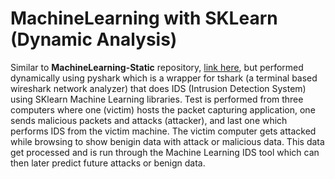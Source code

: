 # MachineLearning with SKLearn (Dynamic Analysis)

Similar to **MachineLearning-Static** repository, [link here](https://github.com/SJash96/MachineLearning-Static), but performed dynamically using pyshark which is a wrapper for tshark (a terminal based wireshark network analyzer) that does IDS (Intrusion Detection System) using SKlearn Machine Learning libraries.
Test is performed from three computers where one (victim) hosts the packet capturing application, one sends malicious packets and attacks (attacker), and last one which performs IDS from the victim machine.
The victim computer gets attacked while browsing to show benigin data with attack or malicious data. This data get processed and is run through the Machine Learning IDS tool which can then later predict future attacks or benign data.

